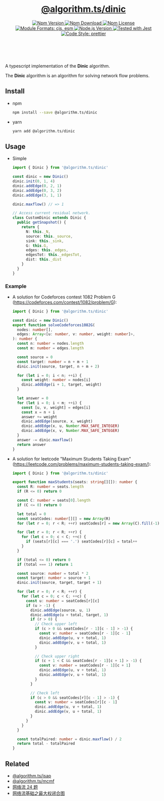 <header>
  <h1 align="center">
    <a href="https://github.com/guanghechen/algorithm.ts/tree/@algorithm.ts/dinic@4.0.0-alpha.0/packages/dinic#readme">@algorithm.ts/dinic</a>
  </h1>
  <div align="center">
    <a href="https://www.npmjs.com/package/@algorithm.ts/dinic">
      <img
        alt="Npm Version"
        src="https://img.shields.io/npm/v/@algorithm.ts/dinic.svg"
      />
    </a>
    <a href="https://www.npmjs.com/package/@algorithm.ts/dinic">
      <img
        alt="Npm Download"
        src="https://img.shields.io/npm/dm/@algorithm.ts/dinic.svg"
      />
    </a>
    <a href="https://www.npmjs.com/package/@algorithm.ts/dinic">
      <img
        alt="Npm License"
        src="https://img.shields.io/npm/l/@algorithm.ts/dinic.svg"
      />
    </a>
    <a href="#install">
      <img
        alt="Module Formats: cjs, esm"
        src="https://img.shields.io/badge/module_formats-cjs%2C%20esm-green.svg"
      />
    </a>
    <a href="https://github.com/nodejs/node">
      <img
        alt="Node.js Version"
        src="https://img.shields.io/node/v/@algorithm.ts/dinic"
      />
    </a>
    <a href="https://github.com/facebook/jest">
      <img
        alt="Tested with Jest"
        src="https://img.shields.io/badge/tested_with-jest-9c465e.svg"
      />
    </a>
    <a href="https://github.com/prettier/prettier">
      <img
        alt="Code Style: prettier"
        src="https://img.shields.io/badge/code_style-prettier-ff69b4.svg?style=flat-square"
      />
    </a>
  </div>
</header>
<br/>

A typescript implementation of the **Dinic** algorithm.

The **Dinic** algorithm is an algorithm for solving network flow problems.

## Install

- npm

  ```bash
  npm install --save @algorithm.ts/dinic
  ```

- yarn

  ```bash
  yarn add @algorithm.ts/dinic
  ```

## Usage

- Simple

  ```typescript
  import { Dinic } from '@algorithm.ts/dinic'

  const dinic = new Dinic()
  dinic.init(0, 1, 4)
  dinic.addEdge(0, 2, 1)
  dinic.addEdge(0, 3, 2)
  dinic.addEdge(3, 1, 1)

  dinic.maxflow() // => 1

  // Access current residual network.
  class CustomDinic extends Dinic {
    public getSnapshot() {
      return {
        N: this._N,
        source: this._source,
        sink: this._sink,
        G: this.G,
        edges: this._edges,
        edgesTot: this._edgesTot,
        dist: this._dist
      }
    }
  }
  ```

### Example

- A solution for Codeforces contest 1082 Problem G (https://codeforces.com/contest/1082/problem/G):

  ```typescript
  import { Dinic } from '@algorithm.ts/dinic'

  const dinic = new Dinic()
  export function solveCodeforces1082G(
    nodes: number[],
    edges: Array<[u: number, v: number, weight: number]>,
  ): number {
    const n: number = nodes.length
    const m: number = edges.length

    const source = 0
    const target: number = n + m + 1
    dinic.init(source, target, n + m + 2)

    for (let i = 0; i < n; ++i) {
      const weight: number = nodes[i]
      dinic.addEdge(i + 1, target, weight)
    }

    let answer = 0
    for (let i = 0; i < m; ++i) {
      const [u, v, weight] = edges[i]
      const x = n + i
      answer += weight
      dinic.addEdge(source, x, weight)
      dinic.addEdge(x, u, Number.MAX_SAFE_INTEGER)
      dinic.addEdge(x, v, Number.MAX_SAFE_INTEGER)
    }
    answer -= dinic.maxflow()
    return answer
  }
  ```

- A solution for leetcode "Maximum Students Taking Exam"
  (https://leetcode.com/problems/maximum-students-taking-exam/):

  ```typescript
  import { Dinic } from '@algorithm.ts/dinic'

  export function maxStudents(seats: string[][]): number {
    const R: number = seats.length
    if (R <= 0) return 0

    const C: number = seats[0].length
    if (C <= 0) return 0

    let total = 0
    const seatCodes: number[][] = new Array(R)
    for (let r = 0; r < R; ++r) seatCodes[r] = new Array(C).fill(-1)

    for (let r = 0; r < R; ++r) {
      for (let c = 0; c < C; ++c) {
        if (seats[r][c] === '.') seatCodes[r][c] = total++
      }
    }

    if (total <= 0) return 0
    if (total === 1) return 1

    const source: number = total * 2
    const target: number = source + 1
    dinic.init(source, target, target + 1)

    for (let r = 0; r < R; ++r) {
      for (let c = 0; c < C; ++c) {
        const u: number = seatCodes[r][c]
        if (u > -1) {
          dinic.addEdge(source, u, 1)
          dinic.addEdge(u + total, target, 1)
          if (r > 0) {
            // Check upper left
            if (c > 0 && seatCodes[r - 1][c - 1] > -1) {
              const v: number = seatCodes[r - 1][c - 1]
              dinic.addEdge(u, v + total, 1)
              dinic.addEdge(v, u + total, 1)
            }

            // Check upper right
            if (c + 1 < C && seatCodes[r - 1][c + 1] > -1) {
              const v: number = seatCodes[r - 1][c + 1]
              dinic.addEdge(u, v + total, 1)
              dinic.addEdge(v, u + total, 1)
            }
          }

          // Check left
          if (c > 0 && seatCodes[r][c - 1] > -1) {
            const v: number = seatCodes[r][c - 1]
            dinic.addEdge(u, v + total, 1)
            dinic.addEdge(v, u + total, 1)
          }
        }
      }
    }

    const totalPaired: number = dinic.maxflow() / 2
    return total - totalPaired
  }
  ```

## Related

- [@algorithm.ts/isap](https://github.com/guanghechen/algorithm.ts/tree/@algorithm.ts/isap@4.0.0-alpha.0/packages/isap)
- [@algorithm.ts/mcmf](https://github.com/guanghechen/algorithm.ts/tree/@algorithm.ts/mcmf@4.0.0-alpha.0/packages/mcmf)
- [网络流 24 题](https://me.guanghechen.com/post/algorithm/graph/network-flow/24-problems/)
- [网络流基础之最大权闭合图](https://me.guanghechen.com/post/algorithm/graph/network-flow/%E6%9C%80%E5%A4%A7%E6%9D%83%E9%97%AD%E5%90%88%E5%9B%BE/)

[homepage]:
  https://github.com/guanghechen/algorithm.ts/tree/@algorithm.ts/dinic@4.0.0-alpha.0/packages/dinic#readme
